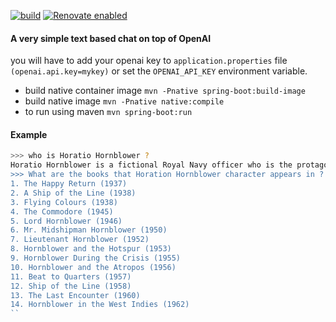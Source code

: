 [![build](https://github.com/barakb/opan-api/actions/workflows/build.yml/badge.svg)](https://github.com/barakb/opan-api/actions/workflows/build.yml)
[![Renovate enabled](https://img.shields.io/badge/renovate-enabled-brightgreen.svg)](https://renovatebot.com/)

#### A very simple text based chat on top of OpenAI

you will have to add your openai key to `application.properties` file
`(openai.api.key=mykey)` or set the `OPENAI_API_KEY` environment variable.


* build native container image `mvn -Pnative spring-boot:build-image`
* build native image `mvn -Pnative native:compile`
* to run using maven `mvn spring-boot:run`

#### Example

```bash
>>> who is Horatio Hornblower ?
Horatio Hornblower is a fictional Royal Navy officer who is the protagonist of a series of novels by C. S. Forester. He first appeared in the 1937 novel "Mr. Midshipman Hornblower". The character's fame has endured due to the several films and television programmes that have been made based upon the novels. Hornblower is depicted as a capable, intelligent, and courageous officer, who rises from humble beginnings to become a respected figure in the British navy.
>>> What are the books that Horation Hornblower character appears in ?
1. The Happy Return (1937)
2. A Ship of the Line (1938)
3. Flying Colours (1938)
4. The Commodore (1945)
5. Lord Hornblower (1946)
6. Mr. Midshipman Hornblower (1950)
7. Lieutenant Hornblower (1952)
8. Hornblower and the Hotspur (1953)
9. Hornblower During the Crisis (1955)
10. Hornblower and the Atropos (1956)
11. Beat to Quarters (1957)
12. Ship of the Line (1958)
13. The Last Encounter (1960)
14. Hornblower in the West Indies (1962)
``